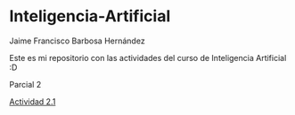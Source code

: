 # Inteligencia-Artificial

Jaime Francisco Barbosa Hernández

Este es mi repositorio con las actividades del curso de Inteligencia Artificial :D

Parcial 2

[Actividad 2.1](A2.1/)
